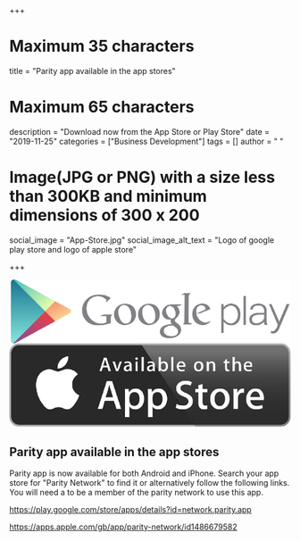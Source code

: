 +++

# Maximum 35 characters
title = "Parity app available in the app stores"
# Maximum 65 characters
description = "Download now from the App Store or Play Store"
date = "2019-11-25"
categories = ["Business Development"]
tags = []
author = " "
# Image(JPG or PNG) with a size less than 300KB and minimum dimensions of 300 x 200
social_image = "App-Store.jpg"
social_image_alt_text = "Logo of google play store and logo of apple store"

+++

![Logo of google play store and logo of apple store](App-Store.jpg) 

## Parity app available in the app stores


Parity app is now available for both Android and iPhone. Search your app store for "Parity Network" to find it or alternatively follow the following links. You will need a to be a member of the parity network to use this app.

<https://play.google.com/store/apps/details?id=network.parity.app>

<a href="https://apps.apple.com/gb/app/parity-network/id1486679582" rel="noreferrer noopener" target="_blank">https://apps.apple.com/gb/app/parity-network/id1486679582</a>
